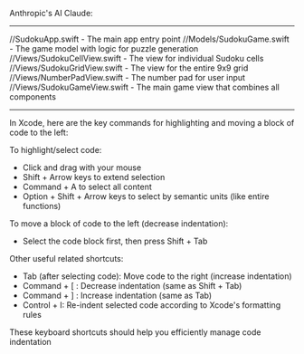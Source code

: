 Anthropic's AI Claude:
- - - -

//SudokuApp.swift - The main app entry point
//Models/SudokuGame.swift - The game model with logic for puzzle generation
//Views/SudokuCellView.swift - The view for individual Sudoku cells
//Views/SudokuGridView.swift - The view for the entire 9x9 grid
//Views/NumberPadView.swift - The number pad for user input
//Views/SudokuGameView.swift - The main game view that combines all components

- - - -

In Xcode, here are the key commands for highlighting and moving a block of code to the left:

To highlight/select code:
- Click and drag with your mouse
- Shift + Arrow keys to extend selection
- Command + A to select all content
- Option + Shift + Arrow keys to select by semantic units (like entire functions)

To move a block of code to the left (decrease indentation):
- Select the code block first, then press Shift + Tab

Other useful related shortcuts:
- Tab (after selecting code): Move code to the right (increase indentation)
- Command + [ : Decrease indentation (same as Shift + Tab)
- Command + ] : Increase indentation (same as Tab)
- Control + I: Re-indent selected code according to Xcode's formatting rules

These keyboard shortcuts should help you efficiently manage code indentation

